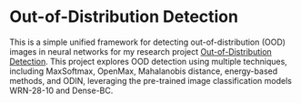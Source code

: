 # Out-of-Distribution Detection
This is a simple unified framework for detecting out-of-distribution (OOD) images in neural networks for my research project [Out-of-Distribution Detection](https://drive.google.com/file/d/1iYIQB629sgECxraShk7qWKXwe9dYhi2e/view?usp=sharing). This project explores OOD detection using multiple
techniques, including MaxSoftmax, OpenMax, Mahalanobis distance, energy-based methods, and ODIN, leveraging the pre-trained image classification models WRN-28-10 and Dense-BC.
